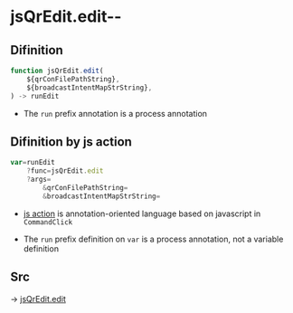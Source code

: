 # jsQrEdit.edit--

## Difinition

```js.js
function jsQrEdit.edit(
	${qrConFilePathString},
	${broadcastIntentMapStrString},
) -> runEdit
```

- The `run` prefix annotation is a process annotation


## Difinition by js action

```js.js
var=runEdit
	?func=jsQrEdit.edit
	?args=
		&qrConFilePathString=
		&broadcastIntentMapStrString=
```

- [js action](#) is annotation-oriented language based on javascript in `CommandClick`

- The `run` prefix definition on `var` is a process annotation, not a variable definition

## Src

-> [jsQrEdit.edit](https://github.com/puutaro/CommandClick/blob/master/app/src/main/java/com/puutaro/commandclick/fragment_lib/terminal_fragment/js_interface/qr/JsQrEdit.kt#L55)


